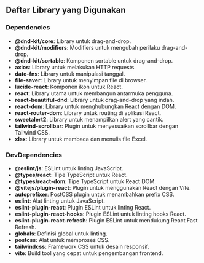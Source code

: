 ## Daftar Library yang Digunakan

### Dependencies
- **@dnd-kit/core**: Library untuk drag-and-drop.
- **@dnd-kit/modifiers**: Modifiers untuk mengubah perilaku drag-and-drop.
- **@dnd-kit/sortable**: Komponen sortable untuk drag-and-drop.
- **axios**: Library untuk melakukan HTTP requests.
- **date-fns**: Library untuk manipulasi tanggal.
- **file-saver**: Library untuk menyimpan file di browser.
- **lucide-react**: Komponen ikon untuk React.
- **react**: Library utama untuk membangun antarmuka pengguna.
- **react-beautiful-dnd**: Library untuk drag-and-drop yang indah.
- **react-dom**: Library untuk menghubungkan React dengan DOM.
- **react-router-dom**: Library untuk routing di aplikasi React.
- **sweetalert2**: Library untuk menampilkan alert yang cantik.
- **tailwind-scrollbar**: Plugin untuk menyesuaikan scrollbar dengan Tailwind CSS.
- **xlsx**: Library untuk membaca dan menulis file Excel.

### DevDependencies
- **@eslint/js**: ESLint untuk linting JavaScript.
- **@types/react**: Tipe TypeScript untuk React.
- **@types/react-dom**: Tipe TypeScript untuk React DOM.
- **@vitejs/plugin-react**: Plugin untuk menggunakan React dengan Vite.
- **autoprefixer**: PostCSS plugin untuk menambahkan prefix CSS.
- **eslint**: Alat linting untuk JavaScript.
- **eslint-plugin-react**: Plugin ESLint untuk linting React.
- **eslint-plugin-react-hooks**: Plugin ESLint untuk linting hooks React.
- **eslint-plugin-react-refresh**: Plugin ESLint untuk mendukung React Fast Refresh.
- **globals**: Definisi global untuk linting.
- **postcss**: Alat untuk memproses CSS.
- **tailwindcss**: Framework CSS untuk desain responsif.
- **vite**: Build tool yang cepat untuk pengembangan frontend.